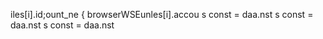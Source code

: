 

iles[i].id;ount_ne
                    { browserWSEunles[i].accou
s const 
= daa.nst 
s const 
= daa.nst 
s const 
= daa.nst 
